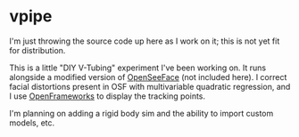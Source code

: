 # vpipe

I'm just throwing the source code up here as I work on it; this is not yet fit for distribution.

This is a little "DIY V-Tubing" experiment I've been working on. It runs alongside a modified version of [OpenSeeFace](https://github.com/emilianavt/OpenSeeFace) (not included here). I correct facial distortions present in OSF with multivariable quadratic regression, and I use [OpenFrameworks](https://openframeworks.cc/) to display the tracking points.

I'm planning on adding a rigid body sim and the ability to import custom models, etc.
